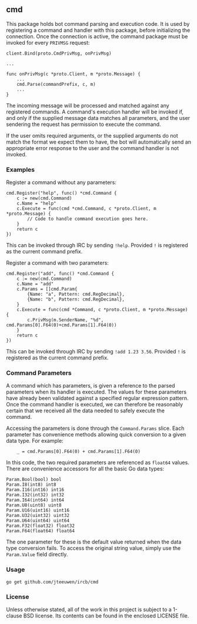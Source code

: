 ## cmd

This package holds bot command parsing and execution code.
It is used by registering a command and handler with this package, before
initializing the connection. Once the connection is active, the command
package must be invoked for every `PRIVMSG` request:

	client.Bind(proto.CmdPrivMsg, onPrivMsg)
	
	...
	
	func onPrivMsg(c *proto.Client, m *proto.Message) {
		...
		cmd.Parse(commandPrefix, c, m)
		...
	}

The incoming message will be processed and matched against any registered
commands. A command's execution handler will be invoked if, and only if the
supplied message data matches all parameters, and the user sendering the
request has permission to execute the command.

If the user omits required arguments, or the supplied arguments do not match
the format we expect them to have, the bot will automatically send an
appropriate error response to the user and the command handler is not invoked.


### Examples

Register a command without any parameters:

	cmd.Register("help", func() *cmd.Command {
		c := new(cmd.Command)
		c.Name = "help"
		c.Execute = func(cmd *cmd.Command, c *proto.Client, m *proto.Message) {
			// Code to handle command execution goes here.
		}
		return c
	})

This can be invoked through IRC by sending `!help`.
Provided `!` is registered as the current command prefix.

Register a command with two parameters:

	cmd.Register("add", func() *cmd.Command {
		c := new(cmd.Command)
		c.Name = "add"
		c.Params = []cmd.Param{
			{Name: "a", Pattern: cmd.RegDecimal},
			{Name: "b", Pattern: cmd.RegDecimal},
		}
		c.Execute = func(cmd *Command, c *proto.Client, m *proto.Message) {
			c.PrivMsg(m.SenderName, "%d", cmd.Params[0].F64(0)+cmd.Params[1].F64(0))
		}
		return c
	})

This can be invoked through IRC by sending `!add 1.23 3.56`.
Provided `!` is registered as the current command prefix.


### Command Parameters

A command which has parameters, is given a reference to the parsed parameters
when its handler is executed. The values for these parameters have already been
validated against a specified regular expression pattern. Once the command
handler is executed, we can therefore be reasonably certain that we received
all the data needed to safely execute the command.

Accessing the parameters is done through the `Command.Params` slice.
Each parameter has convenience methods allowing quick conversion to a given
data type. For example:

		_ = cmd.Params[0].F64(0) + cmd.Params[1].F64(0)

In this code, the two required parameters are referenced as `float64` values.
There are convenience accessors for all the basic Go data types:

	Param.Bool(bool) bool
	Param.I8(int8) int8
	Param.I16(int16) int16
	Param.I32(int32) int32
	Param.I64(int64) int64
	Param.U8(uint8) uint8
	Param.U16(uint16) uint16
	Param.U32(uint32) uint32
	Param.U64(uint64) uint64
	Param.F32(float32) float32
	Param.F64(float64) float64

The one parameter for these is the default value returned when the data type
conversion fails. To access the original string value, simply use the
`Param.Value` field directly.


### Usage

    go get github.com/jteeuwen/ircb/cmd


### License

Unless otherwise stated, all of the work in this project is subject to a
1-clause BSD license. Its contents can be found in the enclosed LICENSE file.

